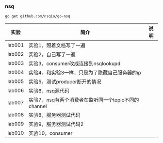 ### nsq
`go get github.com/nsqio/go-nsq`

|实验|简介|说明|
|---|---|---|
|lab001|实验1，照着文档写了一遍|
|lab002|实验2，自己写了一遍|
|lab003|实验3，consumer改成连接到nsqlookupd|
|lab004|实验4，和实验3一样，只是为了隐藏自己服务器的ip|
|lab005|实验5，测试producer断开的情况|
|lab006|实验6，nsq源代码|
|lab007|实验7，nsq有两个消费者在监听同一个topic不同的channel|
|lab008|实验8，服务器测试代码|
|lab009|实验9，服务器测试代码2|
|lab010|实验10，consumer|